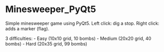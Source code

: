# Minesweeper_PyQt5
Simple minesweeper game using PyQt5.
Left click: dig a stop.
Right click: adds a marker (flag).

3 difficulties:
    - Easy (10x10 grid, 10 bombs)
    - Medium (20x20 grid, 40 bombs)
    - Hard (20x35 grid, 99 bombs)
